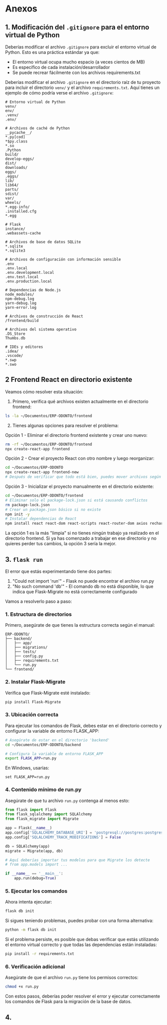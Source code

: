 # Anexos

## 1. Modificación del `.gitignore` para el entorno virtual de Python

Deberías modificar el archivo `.gitignore` para excluir el entorno virtual de Python. Esto es una práctica estándar ya que:

- El entorno virtual ocupa mucho espacio (a veces cientos de MB)
- Es específico de cada instalación/desarrollador
- Se puede recrear fácilmente con los archivos requirements.txt

Deberías modificar el archivo `.gitignore` en el directorio raíz de tu proyecto para incluir el directorio `venv/` y el archivo `requirements.txt`. Aquí tienes un ejemplo de cómo podría verse el archivo `.gitignore`:

```
# Entorno virtual de Python
venv/
env/
.venv/
.env/

# Archivos de caché de Python
__pycache__/
*.py[cod]
*$py.class
*.so
.Python
build/
develop-eggs/
dist/
downloads/
eggs/
.eggs/
lib/
lib64/
parts/
sdist/
var/
wheels/
*.egg-info/
.installed.cfg
*.egg

# Flask
instance/
.webassets-cache

# Archivos de base de datos SQLite
*.sqlite
*.sqlite3

# Archivos de configuración con información sensible
.env
.env.local
.env.development.local
.env.test.local
.env.production.local

# Dependencias de Node.js
node_modules/
npm-debug.log
yarn-debug.log
yarn-error.log

# Archivos de construcción de React
/frontend/build

# Archivos del sistema operativo
.DS_Store
Thumbs.db

# IDEs y editores
.idea/
.vscode/
*.swp
*.swo
```

## 2 Frontend React en directorio existente

Veamos cómo resolver esta situación:

1. Primero, verifica qué archivos existen actualmente en el directorio frontend:

```bash
ls -la ~/Documentos/ERP-ODONTO/frontend
```

2. Tienes algunas opciones para resolver el problema:

Opción 1 - Eliminar el directorio frontend existente y crear uno nuevo:

```bash
rm -rf ~/Documentos/ERP-ODONTO/frontend
npx create-react-app frontend
```

Opción 2 - Crear el proyecto React con otro nombre y luego reorganizar:

```bash
cd ~/Documentos/ERP-ODONTO
npx create-react-app frontend-new
# Después de verificar que todo está bien, puedes mover archivos según sea necesario
```

Opción 3 - Inicializar el proyecto manualmente en el directorio existente:

```bash
cd ~/Documentos/ERP-ODONTO/frontend
# Eliminar solo el package-lock.json si está causando conflictos
rm package-lock.json
# Crear un package.json básico si no existe
npm init -y
# Instalar dependencias de React
npm install react react-dom react-scripts react-router-dom axios recharts @mui/material @mui/icons-material @emotion/react @emotion/styled react-hook-form
```

La opción 1 es la más "limpia" si no tienes ningún trabajo ya realizado en el directorio frontend. Si ya has comenzado a trabajar en ese directorio y no quieres perder tus cambios, la opción 3 sería la mejor.

## 3. `flask run` 
El error que estás experimentando tiene dos partes:

1. "Could not import 'run'" - Flask no puede encontrar el archivo run.py
2. "No such command 'db'" - El comando db no está disponible, lo que indica que Flask-Migrate no está correctamente configurado

Vamos a resolverlo paso a paso:

### 1. Estructura de directorios

Primero, asegúrate de que tienes la estructura correcta según el manual:

```
ERP-ODONTO/
├── backend/
│   ├── app/
│   ├── migrations/
│   ├── tests/
│   ├── config.py
│   ├── requirements.txt
│   └── run.py
└── frontend/
```

### 2. Instalar Flask-Migrate

Verifica que Flask-Migrate esté instalado:

```bash
pip install Flask-Migrate
```

### 3. Ubicación correcta

Para ejecutar los comandos de Flask, debes estar en el directorio correcto y configurar la variable de entorno FLASK_APP:

```bash
# Asegúrate de estar en el directorio 'backend'
cd ~/Documentos/ERP-ODONTO/backend

# Configura la variable de entorno FLASK_APP
export FLASK_APP=run.py
```

En Windows, usarías:

```
set FLASK_APP=run.py
```

### 4. Contenido mínimo de run.py

Asegúrate de que tu archivo `run.py` contenga al menos esto:

```python
from flask import Flask
from flask_sqlalchemy import SQLAlchemy
from flask_migrate import Migrate

app = Flask(__name__)
app.config['SQLALCHEMY_DATABASE_URI'] = 'postgresql://postgres:postgres@localhost/clinica_erp_dev'
app.config['SQLALCHEMY_TRACK_MODIFICATIONS'] = False

db = SQLAlchemy(app)
migrate = Migrate(app, db)

# Aquí deberías importar tus modelos para que Migrate los detecte
# from app.models import ...

if __name__ == '__main__':
    app.run(debug=True)
```

### 5. Ejecutar los comandos

Ahora intenta ejecutar:

```bash
flask db init
```

Si sigues teniendo problemas, puedes probar con una forma alternativa:

```bash
python -m flask db init
```

Si el problema persiste, es posible que debas verificar que estás utilizando el entorno virtual correcto y que todas las dependencias están instaladas:

```bash
pip install -r requirements.txt
```

### 6. Verificación adicional

Asegúrate de que el archivo `run.py` tiene los permisos correctos:

```bash
chmod +x run.py
```

Con estos pasos, deberías poder resolver el error y ejecutar correctamente los comandos de Flask para la migración de la base de datos.

## 4. 